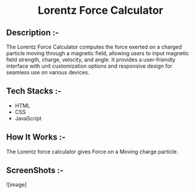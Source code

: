 # <p align="center">Lorentz Force Calculator</p>

## Description :-

The Lorentz Force Calculator computes the force exerted on a charged particle moving through a magnetic field, allowing users to input magnetic field strength, charge, velocity, and angle. It provides a user-friendly interface with unit customization options and responsive design for seamless use on various devices.

## Tech Stacks :-

- HTML
- CSS
- JavaScript

## How It Works :-

The Lorentz force calculator gives Force on a Moving charge particle.

## ScreenShots :-

![image]
